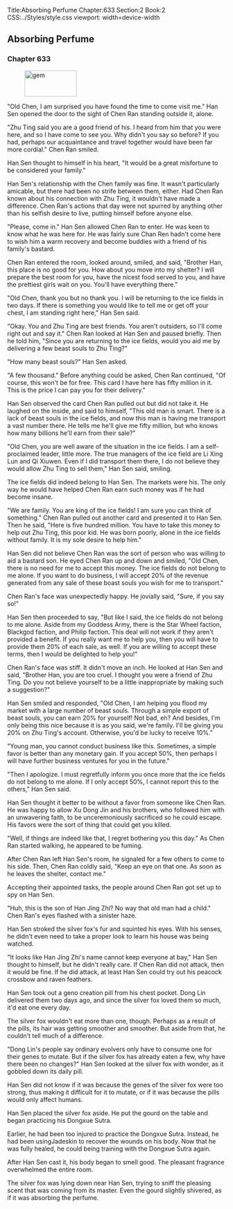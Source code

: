 Title:Absorbing Perfume 
Chapter:633 
Section:2 
Book:2 
CSS:../Styles/style.css 
viewport: width=device-width
  
## Absorbing Perfume
### Chapter 633
  
<figure>
	<img src="../Images/gem.gif" alt="gem" id="gem" width="120" height="60" />
</figure>
  

  
"Old Chen, I am surprised you have found the time to come visit me." Han Sen opened the door to the sight of Chen Ran standing outside it, alone.

"Zhu Ting said you are a good friend of his. I heard from him that you were here, and so I have come to see you. Why didn't you say so before? If you had, perhaps our acquaintance and travel together would have been far more cordial." Chen Ran smiled.

Han Sen thought to himself in his heart, "It would be a great misfortune to be considered your family."

Han Sen's relationship with the Chen family was fine. It wasn't particularly amicable, but there had been no strife between them, either. Had Chen Ran known about his connection with Zhu Ting, it wouldn't have made a difference. Chen Ran's actions that day were not spurred by anything other than his selfish desire to live, putting himself before anyone else.

"Please, come in." Han Sen allowed Chen Ran to enter. He was keen to know what he was here for. He was fairly sure Chan Ren hadn't come here to wish him a warm recovery and become buddies with a friend of his family's bastard.

Chen Ran entered the room, looked around, smiled, and said, "Brother Han, this place is no good for you. How about you move into my shelter? I will prepare the best room for you, have the nicest food served to you, and have the prettiest girls wait on you. You'll have everything there."

"Old Chen, thank you but no thank you. I will be returning to the ice fields in two days. If there is something you would like to tell me or get off your chest, I am standing right here," Han Sen said.

"Okay. You and Zhu Ting are best friends. You aren't outsiders, so I'll come right out and say it." Chen Ran looked at Han Sen and paused briefly. Then he told him, "Since you are returning to the ice fields, would you aid me by delivering a few beast souls to Zhu Ting?"

"How many beast souls?" Han Sen asked.

"A few thousand." Before anything could be asked, Chen Ran continued, "Of course, this won't be for free. This card I have here has fifty million in it. This is the price I can pay you for their delivery."

Han Sen observed the card Chen Ran pulled out but did not take it. He laughed on the inside, and said to himself, "This old man is smart. There is a lack of beast souls in the ice fields, and now this man is having me transport a vast number there. He tells me he'll give me fifty million, but who knows how many billions he'll earn from their sale?"

"Old Chen, you are well aware of the situation in the ice fields. I am a self-proclaimed leader, little more. The true managers of the ice field are Li Xing Lun and Qi Xiuwen. Even if I did transport them there, I do not believe they would allow Zhu Ting to sell them," Han Sen said, smiling.

The ice fields did indeed belong to Han Sen. The markets were his. The only way he would have helped Chen Ran earn such money was if he had become insane.

"We are family. You are king of the ice fields! I am sure you can think of something." Chen Ran pulled out another card and presented it to Han Sen. Then he said, "Here is five hundred million. You have to take this money to help out Zhu Ting, this poor kid. He was born poorly, alone in the ice fields without family. It is my sole desire to help him."

Han Sen did not believe Chen Ran was the sort of person who was willing to aid a bastard son. He eyed Chen Ran up and down and smiled, "Old Chen, there is no need for me to accept this money. The ice fields do not belong to me alone. If you want to do business, I will accept 20% of the revenue generated from any sale of these boast souls you wish for me to transport."

Chen Ran's face was unexpectedly happy. He jovially said, "Sure, if you say so!"

Han Sen then proceeded to say, "But like I said, the ice fields do not belong to me alone. Aside from my Goddess Army, there is the Star Wheel faction, Blackgod faction, and Philip faction. This deal will not work if they aren't provided a benefit. If you really want me to help you, then you will have to provide them 20% of each sale, as well. If you are willing to accept these terms, then I would be delighted to help you!"

Chen Ran's face was stiff. It didn't move an inch. He looked at Han Sen and said, "Brother Han, you are too cruel. I thought you were a friend of Zhu Ting. Do you not believe yourself to be a little inappropriate by making such a suggestion?"

Han Sen smiled and responded, "Old Chen, I am helping you flood my market with a large number of beast souls. Through a simple export of beast souls, you can earn 20% for yourself! Not bad, eh? And besides, I'm only being this nice because it is as you said, we're family. I'll be giving you 20% on Zhu Ting's account. Otherwise, you'd be lucky to receive 10%."

"Young man, you cannot conduct business like this. Sometimes, a simple favor is better than any monetary gain. If you accept 50%, then perhaps I will have further business ventures for you in the future."

"Then I apologize. I must regretfully inform you once more that the ice fields do not belong to me alone. If I only accept 50%, I cannot report this to the others," Han Sen said.

Han Sen thought it better to be without a favor from someone like Chen Ran. He was happy to allow Xu Dong Jin and his brothers, who followed him with an unwavering faith, to be unceremoniously sacrificed so he could escape. His favors were the sort of thing that could get you killed.

"Well, if things are indeed like that, I regret bothering you this day." As Chen Ran started walking, he appeared to be fuming.

After Chen Ran left Han Sen's room, he signaled for a few others to come to his side. Then, Chen Ran coldly said, "Keep an eye on that one. As soon as he leaves the shelter, contact me."

Accepting their appointed tasks, the people around Chen Ran got set up to spy on Han Sen.

"Huh, this is the son of Han Jing Zhi? No way that old man had a child." Chen Ran's eyes flashed with a sinister haze.

Han Sen stroked the silver fox's fur and squinted his eyes. With his senses, he didn't even need to take a proper look to learn his house was being watched.

"It looks like Han Jing Zhi's name cannot keep everyone at bay," Han Sen thought to himself, but he didn't really care. If Chen Ran did not attack, then it would be fine. If he did attack, at least Han Sen could try out his peacock crossbow and raven feathers.

Han Sen took out a geno creation pill from his chest pocket. Dong Lin delivered them two days ago, and since the silver fox loved them so much, it'd eat one every day.

The silver fox wouldn't eat more than one, though. Perhaps as a result of the pills, its hair was getting smoother and smoother. But aside from that, he couldn't tell much of a difference.

"Dong Lin's people say ordinary evolvers only have to consume one for their genes to mutate. But if the silver fox has already eaten a few, why have there been no changes?" Han Sen looked at the silver fox with wonder, as it gobbled down its daily pill.

Han Sen did not know if it was because the genes of the silver fox were too strong, thus making it difficult for it to mutate, or if it was because the pills would only affect humans.

Han Sen placed the silver fox aside. He put the gourd on the table and began practicing his Dongxue Sutra.

Earlier, he had been too injured to practice the Dongxue Sutra. Instead, he had been usingJadeskin to recover the wounds on his body. Now that he was fully healed, he could being training with the Dongxue Sutra again.

After Han Sen cast it, his body began to smell good. The pleasant fragrance overwhelmed the entire room.

The silver fox was lying down near Han Sen, trying to sniff the pleasing scent that was coming from its master. Even the gourd slightly shivered, as if it was absorbing the perfume.